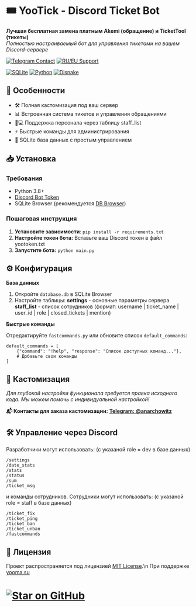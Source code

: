 # 🎟️ YooTick - Discord Ticket Bot

**Лучшая бесплатная замена платным Akemi (обращение) и TicketTool (тикеты)**  
*Полностью настраиваемый бот для управления тикетами на вашем Discord-сервере*

[![Telegram Contact](https://img.shields.io/badge/Contact-Telegram-blue?logo=telegram)](https://t.me/anarchowitz)
[![RU/EU Support](https://img.shields.io/badge/Support-RU%2FEU-orange)](https://yooma.su)

[![SQLite](https://img.shields.io/badge/SQLite-✓-003B57?logo=sqlite)](https://sqlite.org)
[![Python](https://img.shields.io/badge/Python-✓-3776AB?logo=python)](https://python.org)
[![Disnake](https://img.shields.io/badge/Disnake-✓-5865F2?logo=discord)](https://docs.disnake.dev)

## 🌟 Особенности
- 🛠️ Полная кастомизация под ваш сервер
- 📊 Встроенная система тикетов и управления обращениями
- 👨💻 Поддержка персонала через таблицу staff_list
- ⚡ Быстрые команды для администрирования
- 📁 SQLite база данных с простым управлением

## 📥 Установка

### Требования
- Python 3.8+
- [Discord Bot Token](https://discord.com/developers/applications)
- SQLite Browser (рекомендуется [DB Browser](https://sqlitebrowser.org/))

### Пошаговая инструкция
1. **Установите зависимости**:
  ```pip install -r requirements.txt```
2. **Настройте токен бота:**
  Вставьте ваш Discord токен в файл yootoken.txt
3. **Запустите бота:**
  ```python main.py```

## ⚙️ Конфигурация

**База данных**
1. Откройте `database.db` в SQLite Browser
2. Настройте таблицы:
   **settings** - основные параметры сервера
   **staff_list** - список сотрудников (формат: username | ticket_name | user_id | role | closed_tickets | mention)
   
**Быстрые команды**

Отредактируйте `fastcommands.py` или обновите список `default_commands`:
```
default_commands = [
    {"command": "!help", "response": "Список доступных команд..."},
    # Добавьте свои команды
]
```

## 🔧 Кастомизация

*Для глубокой настройки функционала требуется правка исходного кода.
Мы можем помочь с индивидуальной настройкой!*

**📬 Контакты для заказа кастомизации:**
[**Telegram: @anarchowitz**](https://t.me/anarchowitz)

## 🛠️ Управление через Discord
Разработчики могут использовать: (с указаной role = dev в базе данных)
```
/settings
/date_stats
/stats
/status
/sum
/ticket_msg
```
и команды сотрудников.
Сотрудники могут использовать: (с указаной role = staff в базе данных)
```
/ticket_fix
/ticket_ping
/ticket_ban
/ticket_unban
/fastcommands
```
## 📄 Лицензия

Проект распространяется под лицензией [MIT License](https://github.com/Anarchowitz/YooTickPrivate/blob/main/LICENSE).\n
При поддержке [yooma.su](https://yooma.su/ru)

# [![Star on GitHub](https://img.shields.io/github/stars/anarchowitz/YooTick.svg?style=social)](https://github.com/anarchowitz/YooTick/stargazers)

